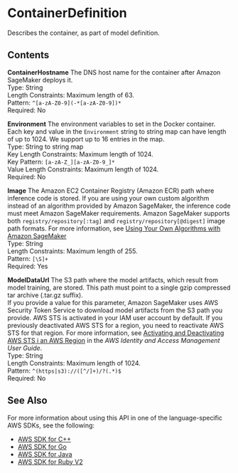 # ContainerDefinition<a name="API_ContainerDefinition"></a>

Describes the container, as part of model definition\.

## Contents<a name="API_ContainerDefinition_Contents"></a>

 **ContainerHostname**   <a name="SageMaker-Type-ContainerDefinition-ContainerHostname"></a>
The DNS host name for the container after Amazon SageMaker deploys it\.  
Type: String  
Length Constraints: Maximum length of 63\.  
Pattern: `^[a-zA-Z0-9](-*[a-zA-Z0-9])*`   
Required: No

 **Environment**   <a name="SageMaker-Type-ContainerDefinition-Environment"></a>
The environment variables to set in the Docker container\. Each key and value in the `Environment` string to string map can have length of up to 1024\. We support up to 16 entries in the map\.   
Type: String to string map  
Key Length Constraints: Maximum length of 1024\.  
Key Pattern: `[a-zA-Z_][a-zA-Z0-9_]*`   
Value Length Constraints: Maximum length of 1024\.  
Required: No

 **Image**   <a name="SageMaker-Type-ContainerDefinition-Image"></a>
The Amazon EC2 Container Registry \(Amazon ECR\) path where inference code is stored\. If you are using your own custom algorithm instead of an algorithm provided by Amazon SageMaker, the inference code must meet Amazon SageMaker requirements\. Amazon SageMaker supports both `registry/repository[:tag]` and `registry/repository[@digest]` image path formats\. For more information, see [Using Your Own Algorithms with Amazon SageMaker](https://docs.aws.amazon.com/sagemaker/latest/dg/your-algorithms.html)   
Type: String  
Length Constraints: Maximum length of 255\.  
Pattern: `[\S]+`   
Required: Yes

 **ModelDataUrl**   <a name="SageMaker-Type-ContainerDefinition-ModelDataUrl"></a>
The S3 path where the model artifacts, which result from model training, are stored\. This path must point to a single gzip compressed tar archive \(\.tar\.gz suffix\)\.   
If you provide a value for this parameter, Amazon SageMaker uses AWS Security Token Service to download model artifacts from the S3 path you provide\. AWS STS is activated in your IAM user account by default\. If you previously deactivated AWS STS for a region, you need to reactivate AWS STS for that region\. For more information, see [Activating and Deactivating AWS STS i an AWS Region](http://docs.aws.amazon.com/IAM/latest/UserGuide/id_credentials_temp_enable-regions.html) in the *AWS Identity and Access Management User Guide*\.  
Type: String  
Length Constraints: Maximum length of 1024\.  
Pattern: `^(https|s3)://([^/]+)/?(.*)$`   
Required: No

## See Also<a name="API_ContainerDefinition_SeeAlso"></a>

For more information about using this API in one of the language\-specific AWS SDKs, see the following:
+  [AWS SDK for C\+\+](https://docs.aws.amazon.com/goto/SdkForCpp/sagemaker-2017-07-24/ContainerDefinition) 
+  [AWS SDK for Go](https://docs.aws.amazon.com/goto/SdkForGoV1/sagemaker-2017-07-24/ContainerDefinition) 
+  [AWS SDK for Java](https://docs.aws.amazon.com/goto/SdkForJava/sagemaker-2017-07-24/ContainerDefinition) 
+  [AWS SDK for Ruby V2](https://docs.aws.amazon.com/goto/SdkForRubyV2/sagemaker-2017-07-24/ContainerDefinition) 